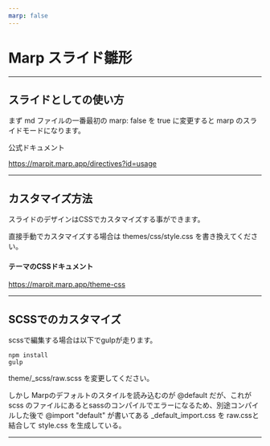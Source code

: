 ```yaml
---
marp: false
---
```

<!-- 
theme: my_theme
size: 4:3
paginate: true
style: |
_paginate: false 
-->
<!-- _class: title -->
<!-- Scoped style -->
<style scoped>
  /*
section{
  background: yellow;
}
*/
</style>

# Marp スライド雛形

---

## スライドとしての使い方

まず md ファイルの一番最初の marp: false を true に変更すると marp のスライドモードになります。

公式ドキュメント

https://marpit.marp.app/directives?id=usage

---
## カスタマイズ方法

スライドのデザインはCSSでカスタマイズする事ができます。

直接手動でカスタマイズする場合は themes/css/style.css を書き換えてください。

#### テーマのCSSドキュメント

https://marpit.marp.app/theme-css

---

## SCSSでのカスタマイズ

scssで編集する場合は以下でgulpが走ります。

```
npm install
gulp
````

theme/_scss/raw.scss を変更してください。

しかし Marpのデフォルトのスタイルを読み込むのが @default だが、これが scss のファイルにあるとsassのコンパイルでエラーになるため、別途コンパイルした後で @import "default" が書いてある _default_import.css を raw.cssと結合して style.css を生成している。

---